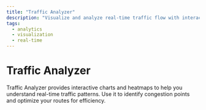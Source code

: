 ```yaml
---
title: "Traffic Analyzer"
description: "Visualize and analyze real-time traffic flow with interactive charts and heatmaps."
tags:
  - analytics
  - visualization
  - real-time
---
```

# Traffic Analyzer

Traffic Analyzer provides interactive charts and heatmaps to help you understand real-time traffic patterns. Use it to identify congestion points and optimize your routes for efficiency.